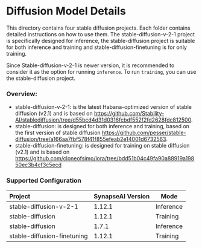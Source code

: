 # Diffusion Model Details

This directory contains four stable diffusion projects. Each folder contains detailed instructions on how to use them. The stable-diffusion-v-2-1 project is specifically designed for inference, the stable-diffusion project is suitable for both inference and training and stable-diffusion-finetuning is for only training.

Since Stable-diffusion-v-2-1 is newer version, it is recommended to consider it as the option for running `inference`. To run `training`, you can use the stable-diffusion project.

### Overview:

* stable-diffusion-v-2-1: is the latest Habana-optimized version of stable diffusion (v2.1) and is based on https://github.com/Stability-AI/stablediffusion/tree/d55bcd4d31d0316fcbdf552f2fd2628fdc812500.
* stable-diffusion: is designed for both inference and training, based on the first version of stable diffusion https://github.com/pesser/stable-diffusion/tree/a166aa7fbf578f41f855efeab2e14001d6732563.
* stable-diffusion-finetuning: is designed for training on stable diffusion (v2.1) and is based on https://github.com/cloneofsimo/lora/tree/bdd51b04c49fa90a88919a19850ec3b4cf3c5ecd

### Supported Configuration
| Project  | SynapseAI Version | Mode |
|:---------|-------------------|-------|
| stable-diffusion-v-2-1  | 1.12.1             | Inference |
| stable-diffusion        | 1.12.1             | Training  |
| stable-diffusion        | 1.7.1             | Inference |
| stable-diffusion-finetuning | 1.12.1        | Training  |
